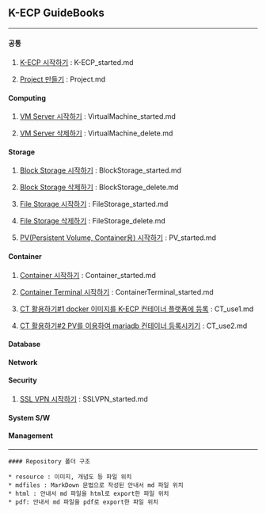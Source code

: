 ## K-ECP GuideBooks

---

#### 공통

1. [K-ECP 시작하기](./mdfiles/K-ECP_started.md) : K-ECP_started.md

2. [Project 만들기](./mdfiles/Project.md) : Project.md

#### Computing

1. [VM Server 시작하기](./mdfiles/VirtualMachine_started.md) : VirtualMachine_started.md

2. [VM Server 삭제하기](./mdfiles/VirtualMachine_delete.md) : VirtualMachine_delete.md

#### Storage

1. [Block Storage 시작하기](./mdfiles/BlockStorage_started.md) : BlockStorage_started.md

2. [Block Storage 삭제하기](./mdfiles/BlockStorage_delete.md) : BlockStorage_delete.md

3. [File Storage 시작하기](./mdfiles/FileStorage_started.md) : FileStorage_started.md

4. [File Storage 삭제하기](./mdfiles/FileStorage_delete.md) : FileStorage_delete.md

5. [PV(Persistent Volume, Container용) 시작하기](./mdfiles/PV_started.md) : PV_started.md

#### Container

1. [Container 시작하기](./mdfiles/Container_started.md) : Container_started.md

2. [Container Terminal 시작하기](./mdfiles/ContainerTerminal_started.md) : ContainerTerminal_started.md

3. [CT 활용하기#1 docker 이미지를 K-ECP 컨테이너 플랫폼에 등록](./mdfiles/CT_use1.md) : CT_use1.md

4. [CT 활용하기#2 PV를 이용하여 mariadb 컨테이너 등록시키기](./mdfiles/CT_use2.md) : CT_use2.md

#### Database

#### Network

#### Security

1. [SSL VPN 시작하기](./mdfiles/SSLVPN_started.md) : SSLVPN_started.md

#### System S/W

#### Management

---

```
#### Repository 폴더 구조

* resource : 이미지, 개념도 등 파일 위치
* mdfiles : MarkDown 문법으로 작성된 안내서 md 파일 위치
* html : 안내서 md 파일을 html로 export한 파일 위치
* pdf: 안내서 md 파일을 pdf로 export한 파일 위치
```
